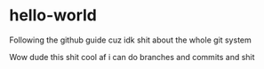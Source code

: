 # hello-world
Following the github guide cuz idk shit about the whole git system

Wow dude this shit cool af i can do branches and commits and shit

